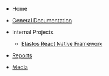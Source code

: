 
- Home

- [General Documentation](/main/)

- Internal Projects

    - [Elastos React Native Framework](/rn-fw/)

- [Reports](/reports/)

- [Media](/media/)



